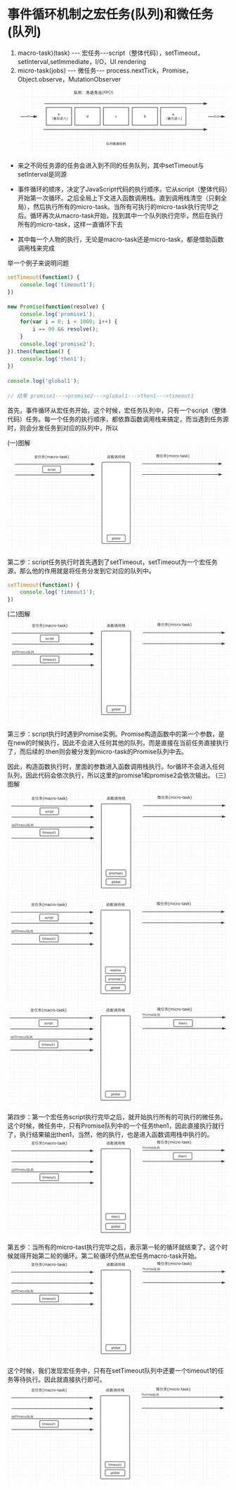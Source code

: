 # 事件循环机制之宏任务(队列)和微任务(队列)

1. macro-task)(task) --- 宏任务---script（整体代码），setTimeout，setInterval,setImmediate，I/O，UI rendering
2. micro-task(jobs) --- 微任务--- process.nextTick，Promise，Object.observe，MutationObserver
![队列数据结构](../.vuepress/public/img/event-loop.png)

* 来之不同任务源的任务会进入到不同的任务队列，其中setTimeout与setInterval是同源

* 事件循环的顺序，决定了JavaScript代码的执行顺序。它从script（整体代码）开始第一次循环。之后全局上下文进入函数调用栈。直到调用栈清空（只剩全局），然后执行所有的micro-task。当所有可执行的micro-task执行完毕之后。循环再次从macro-task开始，找到其中一个队列执行完毕，然后在执行所有的micro-task，这样一直循环下去

* 其中每一个人物的执行，无论是macro-task还是micro-task，都是借助函数调用栈来完成

举一个例子来说明问题

```js
setTimeout(function() {
    console.log('timeout1');
})

new Promise(function(resolve) {
    console.log('promise1');
    for(var i = 0; i < 1000; i++) {
        i == 99 && resolve();
    }
    console.log('promise2');
}).then(function() {
    console.log('then1');
})

console.log('global1');

// 结果 promise1--->promise2--->global1--->then1--->timeout1
```
首先，事件循环从宏任务开始，这个时候，宏任务队列中，只有一个script（整体代码）任务。每一个任务的执行顺序，都依靠函数调用栈来搞定，而当遇到任务源时，则会分发任务到对应的队列中，所以

(一)图解
![第一步](../.vuepress/public/img/step1.png)

第二步：script任务执行时首先遇到了setTimeout，setTimeout为一个宏任务源，那么他的作用就是将任务分发到它对应的队列中。
```js
setTimeout(function() {
    console.log('timeout1');
})
```
(二)图解
![第二步](../.vuepress/public/img/step2.png)

第三步：script执行时遇到Promise实例。Promise构造函数中的第一个参数，是在new的时候执行，因此不会进入任何其他的队列，而是直接在当前任务直接执行了，而后续的.then则会被分发到micro-task的Promise队列中去。

因此，构造函数执行时，里面的参数进入函数调用栈执行。for循环不会进入任何队列，因此代码会依次执行，所以这里的promise1和promise2会依次输出。
(三)图解
![第三步](../.vuepress/public/img/step3-1.png)
![第三步](../.vuepress/public/img/step3-2.png)
![第三步](../.vuepress/public/img/step3-3.png)

第四步：第一个宏任务script执行完毕之后，就开始执行所有的可执行的微任务。这个时候，微任务中，只有Promise队列中的一个任务then1，因此直接执行就行了，执行结果输出then1，当然，他的执行，也是进入函数调用栈中执行的。
![第四步](../.vuepress/public/img/step4.png)

第五步：当所有的micro-tast执行完毕之后，表示第一轮的循环就结束了。这个时候就得开始第二轮的循环。第二轮循环仍然从宏任务macro-task开始。
![第五步](../.vuepress/public/img/step5.png)

这个时候，我们发现宏任务中，只有在setTimeout队列中还要一个timeout1的任务等待执行。因此就直接执行即可。
![end](../.vuepress/public/img/stepend.png)

<back-to-top />

<gitask />